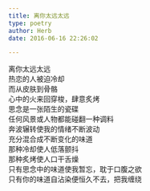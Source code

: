 ```yaml
---  
title: 离你太远太远  
type: poetry  
author: Herb  
date: 2016-06-16 22:26:02  

---  
```

离你太远太远  
热恋的人被迫冷却  
而从皮肤到骨骼  
心中的火来回穿梭，肆意炙烤    
思念是一张陌生的瓷碟  
任何风景或人物都能碰翻一种调料  
奔波辗转使我的情绪不断波动  
充分混合成不断变化的味道    
那种冷却使人低落颤抖  
那种炙烤使人口干舌燥  
只有思念中的味道使我暂忘，耽于口腹之欲  
只有你的味道自沾染便恒久不去，把我缠绕